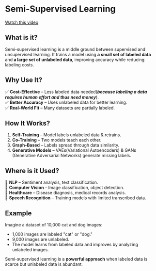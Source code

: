 # Semi-Supervised Learning

[Watch this video](https://youtu.be/81ymPYEtFOw?si=MQTeDhP3fGw-0CNy&t=1261)

## What is it?
Semi-supervised learning is a middle ground between supervised and unsupervised learning. It trains a model using **a small set of labeled data** and **a large set of unlabeled data**, improving accuracy while reducing labeling costs.

## Why Use It?
✅ **Cost-Effective** – Less labeled data needed(***because labeling a data requires human effort and thus need money***).  
✅ **Better Accuracy** – Uses unlabeled data for better learning.  
✅ **Real-World Fit** – Many datasets are partially labeled.  

## How It Works?
1. **Self-Training** – Model labels unlabeled data & retrains.  
2. **Co-Training** – Two models teach each other.  
3. **Graph-Based** – Labels spread through data similarity.  
4. **Generative Models** – VAEs(Variational Autoencoders) & GANs (Generative Adversarial Networks) generate missing labels.  

## Where is it Used?
🔹 **NLP** – Sentiment analysis, text classification.  
🔹 **Computer Vision** – Image classification, object detection.  
🔹 **Healthcare** – Disease diagnosis, medical records analysis.  
🔹 **Speech Recognition** – Training models with limited transcribed data.  

## Example
Imagine a dataset of 10,000 cat and dog images:
- 1,000 images are labeled "cat" or "dog."
- 9,000 images are unlabeled.
- The model learns from labeled data and improves by analyzing unlabeled images.

Semi-supervised learning is a **powerful approach** when labeled data is scarce but unlabeled data is abundant.
